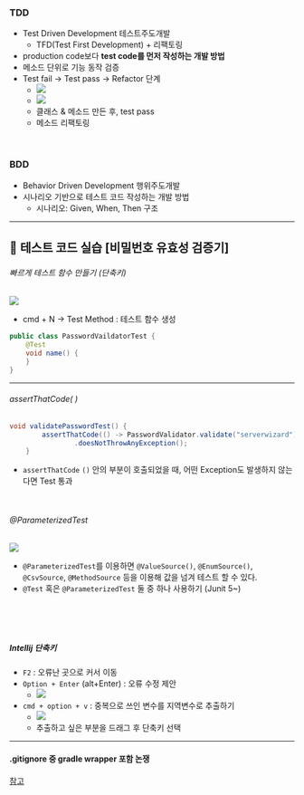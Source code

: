 ### TDD
- Test Driven Development 테스트주도개발
  - TFD(Test First Development) + 리팩토링
- production code보다 **test code를 먼저 작성하는 개발 방법**
- 메소드 단위로 기능 동작 검증
- Test fail → Test pass → Refactor 단계
  - ![](images/2023-07-23-17-07-38.png)
  - ![](images/2023-07-23-17-08-08.png)
  - 클래스 & 메소드 만든 후, test pass
  - 메소드 리팩토링

<br>

### BDD
- Behavior Driven Development 행위주도개발
- 시나리오 기반으로 테스트 코드 작성하는 개발 방법
  - 시나리오: Given, When, Then 구조
---

## 📑 테스트 코드 실습 [비밀번호 유효성 검증기]
###### 빠르게 테스트 함수 만들기 (단축키)
![](images/2023-07-19-18-44-59.png)
- cmd + N → Test Method : 테스트 함수 생성
```java
public class PasswordVaildatorTest {
    @Test
    void name() {
    }
}
```

---
###### assertThatCode( )
```java
void validatePasswordTest() {
        assertThatCode(() -> PasswordValidator.validate("serverwizard"))    // PasswordValidator 객체의 validate 메소드 이용
                .doesNotThrowAnyException();
    }
```
- `assertThatCode` `()` 안의 부분이 호출되었을 때, 어떤 Exception도 발생하지 않는다면 Test 통과

<br>

###### @ParameterizedTest
![](images/2023-07-23-20-55-14.png)
- `@ParameterizedTest`를 이용하면 `@ValueSource()`, `@EnumSource()`, `@CsvSource`, `@MethodSource` 등을 이용해 값을 넘겨 테스트 할 수 있다.
- `@Test` 혹은 `@ParameterizedTest` 둘 중 하나 사용하기 (Junit 5~)



<br><br><br>

##### Intellij 단축키
- `F2` : 오류난 곳으로 커서 이동
- `Option + Enter` (alt+Enter) : 오류 수정 제안
  - ![](images/2023-07-23-17-02-54.png)
- `cmd + option + v` : 중복으로 쓰인 변수를 지역변수로 추출하기
  - ![](images/2023-07-23-17-12-55.png)
  - 추출하고 싶은 부분을 드래그 후 단축키 선택


---
#### .gitignore 중 gradle wrapper 포함 논쟁
[참고](https://velog.io/@rescogitans/.gitignore)